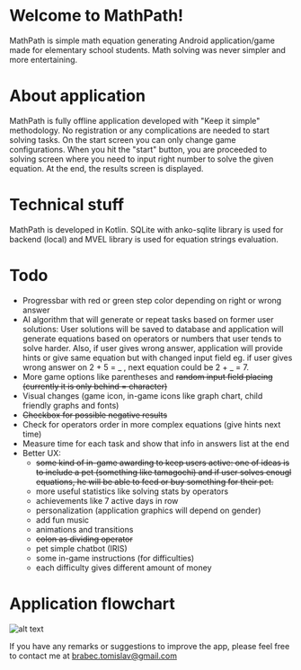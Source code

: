 # Welcome to MathPath!

MathPath is simple math equation generating Android application/game made for elementary school students. Math solving was never simpler and more entertaining.


# About application

MathPath is fully offline application developed with "Keep it simple" methodology. No registration or any complications are needed to start solving tasks. On the start screen you can only change game configurations. When you hit the "start" button, you are proceeded to solving screen where you need to input right number to solve the given equation. At the end, the results screen is displayed.

# Technical stuff

MathPath is developed in Kotlin. SQLite with anko-sqlite library is used for backend (local) and MVEL library is used for equation strings evaluation.

# Todo

* Progressbar with red or green step color depending on right or wrong answer
* AI algorithm that will generate or repeat tasks based on former user solutions:
	User solutions will be saved to database and application will generate equations based on operators or numbers that user 	tends to solve harder.
	Also, if user gives wrong answer, application will provide hints or give same equation but with changed input field eg. if user gives wrong answer on 2 + 5 = _ , next equation could be 2 + _ = 7.
* More game options like parentheses and ~~random input field placing (currently it is only behind = character)~~
* Visual changes (game icon, in-game icons like graph chart, child friendly graphs and fonts)
* ~~Checkbox for possible negative results~~
* Check for operators order in more complex equations (give hints next time)
* Measure time for each task and show that info in answers list at the end
* Better UX:
	* ~~some kind of in-game awarding to keep users active:
		one of ideas is to include a pet (something like tamagochi) and if user solves enougl equations, he will be able 		to feed or buy something for their pet.~~
	* more useful statistics like solving stats by operators
	* achievements like 7 active days in row
	* personalization (application graphics will depend on gender)
	* add fun music
	* animations and transitions
	* ~~colon as dividing operator~~
	* pet simple chatbot (IRIS)
	* some in-game instructions (for difficulties)
	* each difficulty gives different amount of money

# Application flowchart

![alt text](https://image.ibb.co/gjWy9c/Selection_068.png)

If you have any remarks or suggestions to improve the app, please feel free to contact me at brabec.tomislav@gmail.com
